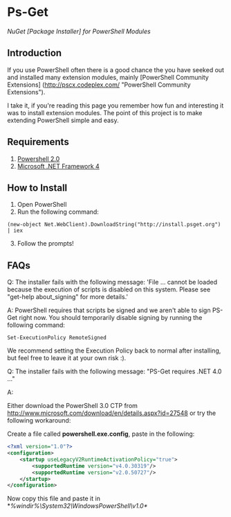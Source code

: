 Ps-Get
======

*NuGet [Package Installer] for PowerShell Modules*

Introduction
------------

If you use PowerShell often there is a good chance the you have seeked out and installed many extension modules, mainly [PowerShell Community Extensions] (http://pscx.codeplex.com/ "PowerShell Community Extensions").

I take it, if you're reading this page you remember how fun and interesting it was to install extension modules. The point of this project is to make extending PowerShell simple and easy.

Requirements
------------

1. [Powershell 2.0](http://www.microsoft.com/web/gallery/install.aspx?appid=PowerShell2)
2. [Microsoft .NET Framework 4](http://www.microsoft.com/web/gallery/install.aspx?appid=NETFramework4)

How to Install
--------------

1. Open PowerShell
2. Run the following command:

```
(new-object Net.WebClient).DownloadString("http://install.psget.org") | iex
```

3. Follow the prompts!


FAQs
--------------------------------
Q: The installer fails with the following message: 'File ... cannot be loaded because the execution of scripts is disabled on this system. Please see "get-help about_signing" for more details.'

A: PowerShell requires that scripts be signed and we aren't able to sign PS-Get right now. You should temporarily disable signing by running the following command:

```
Set-ExecutionPolicy RemoteSigned
```

We recommend setting the Execution Policy back to normal after installing, but feel free to leave it at your own risk :).

Q: The installer fails with the following message: "PS-Get requires .NET 4.0 ..."

A:

Either download the PowerShell 3.0 CTP from http://www.microsoft.com/download/en/details.aspx?id=27548 or try the following workaround:

Create a file called **powershell.exe.config**, paste in the following:

```xml
<?xml version="1.0"?> 
<configuration> 
    <startup useLegacyV2RuntimeActivationPolicy="true"> 
        <supportedRuntime version="v4.0.30319"/> 
        <supportedRuntime version="v2.0.50727"/> 
    </startup> 
</configuration>
```

Now copy this file and paste it in **%windir%\System32\WindowsPowerShell\v1.0\**